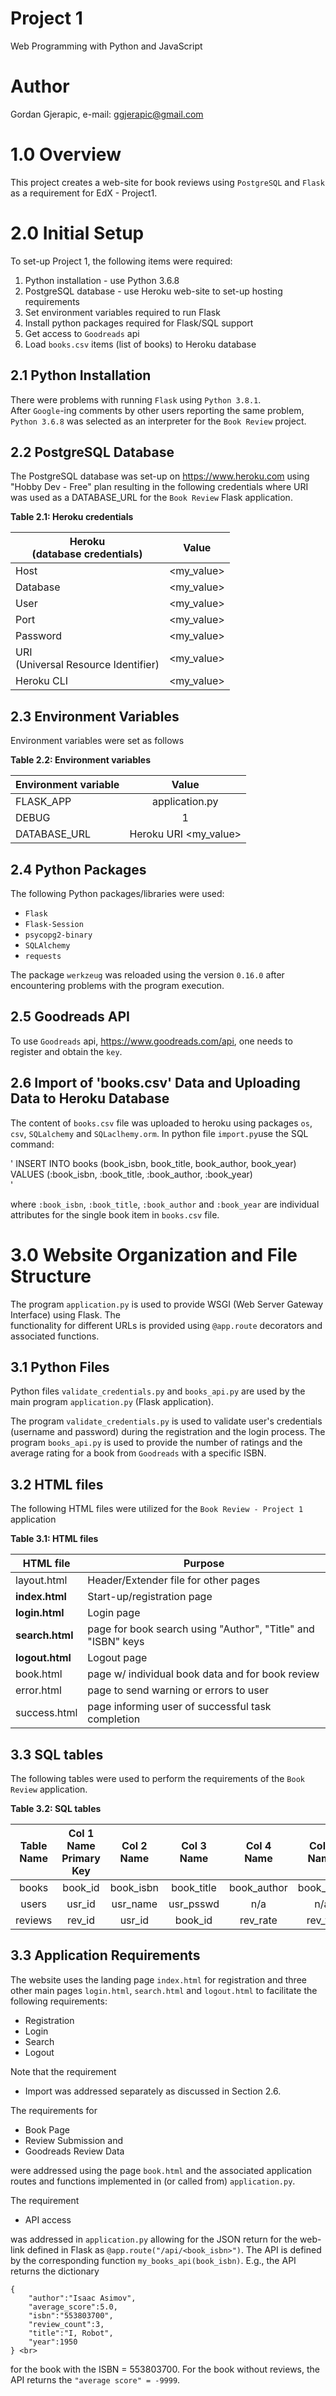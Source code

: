 # Project 1

Web Programming with Python and JavaScript

# Author
Gordan Gjerapic, e-mail: ggjerapic@gmail.com

<!-- #Table of contents -->

# 1.0 Overview
This project creates a web-site for book reviews using `PostgreSQL` and `Flask`
as a requirement for EdX - Project1. 

# 2.0 Initial Setup
To set-up Project 1, the following items were required:
1) Python installation - use Python 3.6.8
2) PostgreSQL database - use Heroku web-site to set-up hosting requirements
3) Set environment variables required to run Flask
4) Install python packages required for Flask/SQL support
5) Get access to `Goodreads` api
6) Load `books.csv` items (list of books) to Heroku database

## 2.1 Python Installation
There were problems with running `Flask` using `Python 3.8.1`.  
After `Google`-ing comments by other users reporting the same problem, 
`Python 3.6.8` was selected as an interpreter for the `Book Review` project.

## 2.2 PostgreSQL Database
The PostgreSQL database was set-up on https://www.heroku.com using "Hobby Dev - Free" plan 
resulting in the following credentials where URI was used as a DATABASE_URL for the
 `Book Review` Flask application.
 

**Table 2.1:   Heroku credentials**

| Heroku   <br>(database credentials)    |    Value   |
|----------------------------------------|:----------:|
| Host                                   | <my_value> |
| Database                               | <my_value> |
| User                                   | <my_value> |
| Port                                   | <my_value> |
| Password                               | <my_value> |
| URI<br>(Universal Resource Identifier) | <my_value> |
| Heroku CLI                             | <my_value> |

## 2.3 Environment Variables
Environment variables were set as follows

**Table 2.2:  Environment variables**

| Environment  variable |          Value          |
|-----------------------|:-----------------------:|
| FLASK_APP             |      application.py     |
| DEBUG                 |            1            |
| DATABASE_URL          | Heroku URI   <my_value> |

## 2.4 Python Packages
The following Python packages/libraries were used:
* `Flask`
* `Flask-Session`
* `psycopg2-binary`
* `SQLAlchemy`
* `requests`

The package `werkzeug` was reloaded using the version `0.16.0` after encountering problems
with the program execution.

## 2.5 Goodreads API
To use `Goodreads` api, https://www.goodreads.com/api, one needs to register and obtain the `key`.

## 2.6 Import of 'books.csv' Data and Uploading Data to Heroku Database 
The content of `books.csv` file was uploaded to heroku using packages `os`, `csv`, 
`SQLalchemy` and `SQLaclhemy.orm`. In python file `import.py`use the SQL command:

'
        INSERT INTO books (book_isbn, book_title, book_author, book_year) VALUES 
                   (:book_isbn, :book_title, :book_author, :book_year)                  
'

where `:book_isbn`, `:book_title`, `:book_author` and `:book_year` are individual attributes for the single book item 
in `books.csv` file.
 
# 3.0 Website Organization and File Structure
The program `application.py` is used to provide WSGI (Web Server Gateway Interface) using Flask. The  
functionality for different URLs is provided using `@app.route` decorators and associated functions.

## 3.1 Python Files
Python files `validate_credentials.py` and `books_api.py` are used by the main program 
`application.py` (Flask application). 

The program `validate_credentials.py` is used to validate user's credentials (username and password) during the registration 
and the login process. The program `books_api.py` is used to provide the number of ratings 
and the average rating for a book from `Goodreads` with a specific ISBN.

## 3.2 HTML files
The following HTML files were utilized for the `Book Review - Project 1` application

**Table 3.1: HTML files**

| HTML file       | Purpose                                                      |
|-----------------|--------------------------------------------------------------|
| layout.html     | Header/Extender file for other pages                         |
| **index.html**  | Start-up/registration page                                   |
| **login.html**  | Login page                                                   |
| **search.html** | page for book search using "Author", "Title" and "ISBN" keys |
| **logout.html** | Logout page                                                  |
| book.html       | page w/ individual book data and for book review             |
| error.html      | page to send warning or errors to user                       |
| success.html    | page informing user of successful task completion            |

## 3.3 SQL tables
The following tables were used to perform the requirements of the `Book Review` application.

**Table 3.2: SQL tables**

| Table<br>Name | Col 1 Name<br>Primary Key | Col 2<br>Name | Col 3<br>Name | Col 4<br>Name | Col 5<br>Name |
|:-------------:|:-------------------------:|:-------------:|:-------------:|:-------------:|:-------------:|
| books         |            book_id        |    book_isbn  |   book_title  |   book_author |    book_year  |
| users         |            usr_id         |    usr_name   |    usr_psswd  |       n/a     |       n/a     |
| reviews       |            rev_id         |     usr_id    |     book_id   |    rev_rate   |     rev_txt   |

## 3.3 Application Requirements
The website uses the landing page `index.html` for registration and three other main pages 
`login.html`, `search.html` and `logout.html` to facilitate the following requirements:
* Registration   
* Login
* Search 
* Logout

Note that the requirement 
* Import
was addressed separately as discussed in Section 2.6. 

The requirements for 
* Book Page
* Review Submission and
* Goodreads Review Data

were addressed using the page `book.html` and the associated application routes and functions 
implemented in (or called from) `application.py`.

The requirement
* API access 
 
was addressed in `application.py` allowing for the JSON return
for the web-link defined in Flask as `@app.route("/api/<book_isbn>")`. The API is defined 
by the corresponding function `my_books_api(book_isbn)`.  E.g., the API returns the dictionary 

    {
        "author":"Isaac Asimov", 
        "average_score":5.0, 
        "isbn":"553803700", 
        "review_count":3, 
        "title":"I, Robot",
        "year":1950 
    } <br>
    
for the book with the ISBN = 553803700.  For the book without reviews, the API returns
the `"average score" = -9999`.
    
    
  

